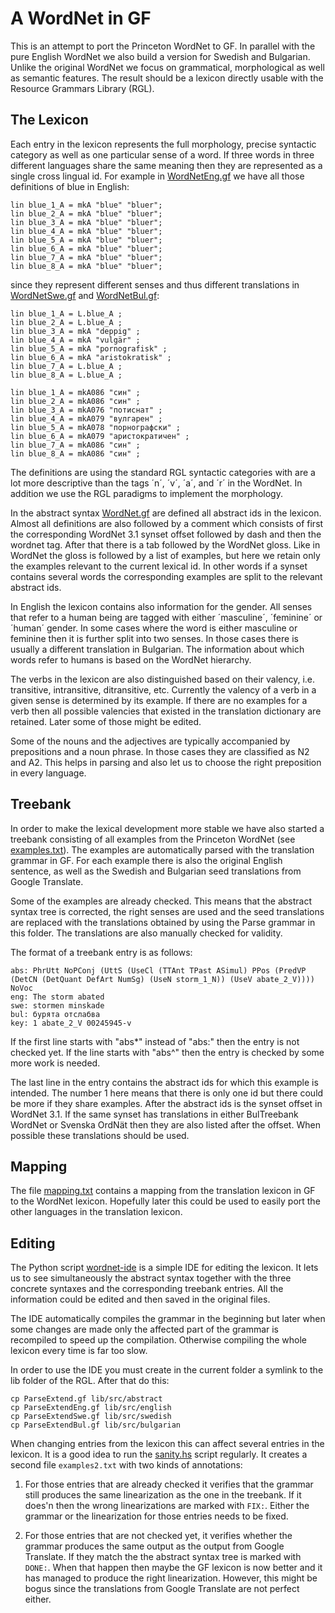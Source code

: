 # A WordNet in GF

This is an attempt to port the Princeton WordNet to GF. In parallel
with the pure English WordNet we also build a version for Swedish
and Bulgarian. Unlike the original WordNet we focus on grammatical,
morphological as well as semantic features. The result should be
a lexicon directly usable with the Resource Grammars Library (RGL).

## The Lexicon

Each entry in the lexicon represents the full morphology, precise syntactic
category as well as one particular sense of a word. If three words
in three different languages share the same meaning then 
they are represented as a single cross lingual id. For example
in [WordNetEng.gf](WordNetEng.gf) we have all those definitions of blue in English:

```
lin blue_1_A = mkA "blue" "bluer";
lin blue_2_A = mkA "blue" "bluer";
lin blue_3_A = mkA "blue" "bluer";
lin blue_4_A = mkA "blue" "bluer";
lin blue_5_A = mkA "blue" "bluer";
lin blue_6_A = mkA "blue" "bluer";
lin blue_7_A = mkA "blue" "bluer";
lin blue_8_A = mkA "blue" "bluer";
```

since they represent different senses and thus different translations
in [WordNetSwe.gf](WordNetSwe.gf) and [WordNetBul.gf](WordNetBul.gf):

```
lin blue_1_A = L.blue_A ;
lin blue_2_A = L.blue_A ;
lin blue_3_A = mkA "deppig" ;
lin blue_4_A = mkA "vulgär" ;
lin blue_5_A = mkA "pornografisk" ;
lin blue_6_A = mkA "aristokratisk" ;
lin blue_7_A = L.blue_A ;
lin blue_8_A = L.blue_A ;
```

```
lin blue_1_A = mkA086 "син" ;
lin blue_2_A = mkA086 "син" ;
lin blue_3_A = mkA076 "потиснат" ;
lin blue_4_A = mkA079 "вулгарен" ;
lin blue_5_A = mkA078 "порнографски" ;
lin blue_6_A = mkA079 "аристократичен" ;
lin blue_7_A = mkA086 "син" ;
lin blue_8_A = mkA086 "син" ;
```

The definitions are using the standard RGL syntactic categories
with are a lot more descriptive than the tags ´n´, ´v´, ´a´, and ´r´
in the WordNet. In addition we use the RGL paradigms to implement the morphology.

In the abstract syntax [WordNet.gf](WordNet.gf) are defined all abstract ids in 
the lexicon. Almost all definitions are also followed by a comment
which consists of first the corresponding WordNet 3.1 synset offset
followed by dash and then the wordnet tag. After that there is a tab
followed by the WordNet gloss. Like in WordNet the gloss is followed
by a list of examples, but here we retain only the examples relevant
to the current lexical id. In other words if a synset contains several
words the corresponding examples are split to the relevant abstract ids.

In English the lexicon contains also information for the gender.
All senses that refer to a human being are tagged with either 
´masculine´, ´feminine´ or ´human´ gender. In some cases where the word
is either masculine or feminine then it is further split into two senses.
In those cases there is usually a different translation in Bulgarian.
The information about which words refer to humans is based on
the WordNet hierarchy.

The verbs in the lexicon are also distinguished based on their valency,
i.e. transitive, intransitive, ditransitive, etc. Currently the valency
of a verb in a given sense is determined by its example. If there
are no examples for a verb then all possible valencies that existed
in the translation dictionary are retained. Later some of those might
be edited.

Some of the nouns and the adjectives are typically accompanied by
prepositions and a noun phrase. In those cases they are classified as
N2 and A2. This helps in parsing and also let us to choose the
right preposition in every language.

## Treebank

In order to make the lexical development more stable we have also started
a treebank consisting of all examples from the Princeton WordNet (see [examples.txt](examples.txt)).
The examples are automatically parsed with the translation grammar in GF.
For each example there is also the original English sentence, as well
as the Swedish and Bulgarian seed translations from Google Translate.

Some of the examples are already checked. This means that 
the abstract syntax tree is corrected, the right senses are used
and the seed translations are replaced with the translations obtained
by using the Parse grammar in this folder. The translations are also
manually checked for validity.

The format of a treebank entry is as follows:

```
abs: PhrUtt NoPConj (UttS (UseCl (TTAnt TPast ASimul) PPos (PredVP (DetCN (DetQuant DefArt NumSg) (UseN storm_1_N)) (UseV abate_2_V)))) NoVoc
eng: The storm abated
swe: stormen minskade
bul: бурята отслабва
key: 1 abate_2_V 00245945-v
```

If the first line starts with "abs*" instead of "abs:" then
the entry is not checked yet. If the line starts with "abs^" then
the entry is checked by some more work is needed. 

The last line in the entry contains
the abstract ids for which this example is intended. The number 1
here means that there is only one id but there could be more if they
share examples. After the abstract ids is the synset offset in WordNet 3.1.
If the same synset has translations in either BulTreebank WordNet
or Svenska OrdNät then they are also listed after the offset. 
When possible these translations should be used.

## Mapping

The file [mapping.txt](mapping.txt) contains a mapping from the translation lexicon
in GF to the WordNet lexicon. Hopefully later this could be used
to easily port the other languages in the translation lexicon.

## Editing

The Python script [wordnet-ide](wordnet-ide) is a simple IDE for editing the lexicon.
It lets us to see simultaneously the abstract syntax together with the
three concrete syntaxes and the corresponding treebank entries.
All the information could be edited and then saved in the original files.

The IDE automatically compiles the grammar in the beginning but later
when some changes are made only the affected part of the grammar is recompiled
to speed up the compilation. Otherwise compiling the whole lexicon every
time is far too slow.

In order to use the IDE you must create in the current folder
a symlink to the lib folder of the RGL. After that do this:
```
cp ParseExtend.gf lib/src/abstract
cp ParseExtendEng.gf lib/src/english
cp ParseExtendSwe.gf lib/src/swedish
cp ParseExtendBul.gf lib/src/bulgarian
```

When changing entries from the lexicon this can affect several entries
in the lexicon. It is a good idea to run the [sanity.hs](sanity.hs) script regularly.
It creates a second file `examples2.txt` with two kinds of annotations:

1. For those entries that are already checked it verifies that the grammar
still produces the same linearization as the one in the treebank. 
If it does'n then the wrong linearizations are marked with `FIX:`.
Either the grammar or the linearization for those entries needs to be fixed.

2. For those entries that are not checked yet, it verifies whether the
grammar produces the same output as the output from Google Translate.
If they match the the abstract syntax tree is marked with `DONE:`.
When that happen then maybe the GF lexicon is now better and it has
managed to produce the right linearization. However, this might be bogus
since the translations from Google Translate are not perfect either.

